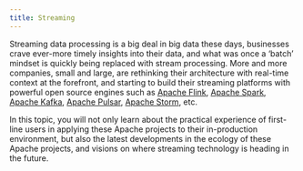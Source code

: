 ```yaml
---
title: Streaming
---
```

Streaming data processing is a big deal in big data these days, businesses crave ever-more timely insights into their data, and what was once a ‘batch’ mindset is quickly being replaced with stream processing. More and more companies, small and large, are rethinking their architecture with real-time context at the forefront, and starting to build their streaming platforms with powerful open source engines such as [Apache Flink](https://flink.apache.org/), [Apache Spark](https://spark.apache.org/), [Apache Kafka](https://kafka.apache.org/), [Apache Pulsar](https://pulsar.apache.org/), [Apache Storm](https://storm.apache.org/), etc.

In this topic, you will not only learn about the practical experience of first-line users in applying these Apache projects to their in-production environment, but also the latest developments in the ecology of these Apache projects, and visions on where streaming technology is heading in the future.
